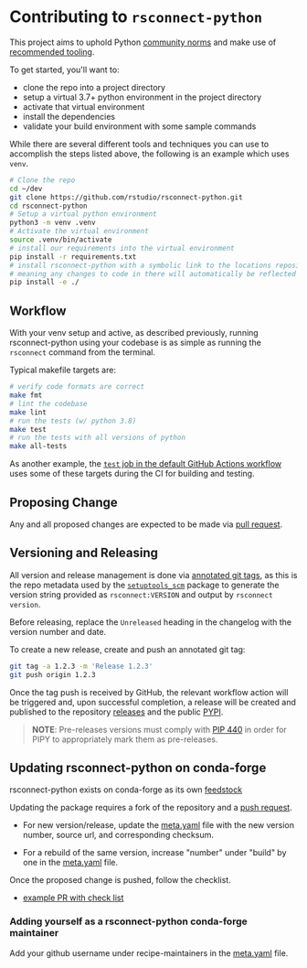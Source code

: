 # Contributing to `rsconnect-python`

This project aims to uphold Python [community norms](https://www.python.org/psf/conduct/) and make use of [recommended
tooling](https://packaging.python.org/guides/tool-recommendations/).

To get started, you'll want to:
- clone the repo into a project directory
- setup a virtual 3.7+ python environment in the project directory
- activate that virtual environment
- install the dependencies
- validate your build environment with some sample commands

While there are several different tools and techniques you can use to accomplish the
steps listed above, the following is an example which uses `venv`.

```bash
# Clone the repo
cd ~/dev
git clone https://github.com/rstudio/rsconnect-python.git
cd rsconnect-python
# Setup a virtual python environment
python3 -m venv .venv
# Activate the virtual environment
source .venv/bin/activate
# install our requirements into the virtual environment
pip install -r requirements.txt
# install rsconnect-python with a symbolic link to the locations repository, 
# meaning any changes to code in there will automatically be reflected
pip install -e ./
```

## Workflow

With your venv setup and active, as described previously, running rsconnect-python using your codebase is as simple as running the `rsconnect` command from the terminal.

Typical makefile targets are:

```bash
# verify code formats are correct
make fmt
# lint the codebase
make lint
# run the tests (w/ python 3.8)
make test
# run the tests with all versions of python
make all-tests
```

As another example, the [`test` job in the default GitHub Actions workflow](.github/workflows/main.yml) 
uses some of these targets during the CI for building and testing. 

## Proposing Change

Any and all proposed changes are expected to be made via [pull
request](https://help.github.com/en/github/collaborating-with-issues-and-pull-requests/about-pull-requests).

## Versioning and Releasing

All version and release management is done via [annotated git tags](https://git-scm.com/docs/git-tag), as this is the
repo metadata used by the [`setuptools_scm`](https://github.com/pypa/setuptools_scm) package to generate the version
string provided as `rsconnect:VERSION` and output by `rsconnect version`.

Before releasing, replace the `Unreleased` heading in the changelog
with the version number and date.

To create a new release, create and push an annotated git tag:

```bash
git tag -a 1.2.3 -m 'Release 1.2.3'
git push origin 1.2.3
```

Once the tag push is received by GitHub, the relevant workflow action will be triggered and, upon successful completion,
a release will be created and published to the repository
[releases](https://github.com/rstudio/rsconnect-python/releases) and the public
[PYPI](https://pypi.org/project/rsconnect-python/#history).

> **NOTE**: Pre-releases versions must comply with [PIP 440](https://www.python.org/dev/peps/pep-0440/) in order for
> PIPY to appropriately mark them as pre-releases.

## Updating rsconnect-python on conda-forge

rsconnect-python exists on conda-forge as its own [feedstock](https://github.com/conda-forge/rsconnect-python-feedstock)

Updating the package requires a fork of the repository and a [push request](https://github.com/conda-forge/rsconnect-python-feedstock#updating-rsconnect-python-feedstock). 

- For new version/release, update the [meta.yaml](https://github.com/conda-forge/rsconnect-python-feedstock/blob/master/recipe/meta.yaml) file with the new version number, source url, and corresponding checksum.

- For a rebuild of the same version, increase "number" under "build" by one in the [meta.yaml](https://github.com/conda-forge/rsconnect-python-feedstock/blob/master/recipe/meta.yaml) file.

Once the proposed change is pushed, follow the checklist.
- [example PR with check list](https://github.com/conda-forge/rsconnect-python-feedstock/pull/1)

### Adding yourself as a rsconnect-python conda-forge maintainer

Add your github username under recipe-maintainers in the [meta.yaml](https://github.com/conda-forge/rsconnect-python-feedstock/blob/master/recipe/meta.yaml) file.
